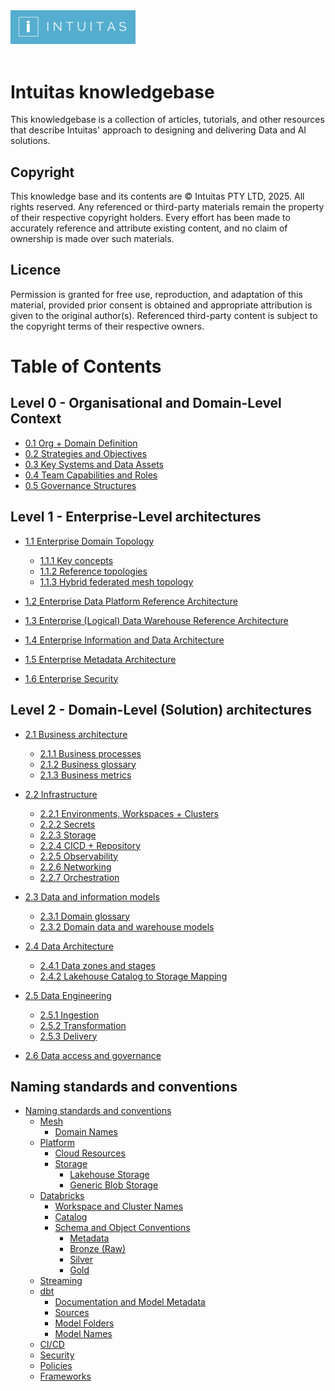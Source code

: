 

<a href="images/intuitas.png" target="_blank">
    <img src="images/intuitas.png" width="200" alt="Intuitas Logo">
</a> 
<br>
<br>


# Intuitas knowledgebase

This knowledgebase is a collection of articles, tutorials, and other resources that describe Intuitas' approach to designing and delivering Data and AI solutions.


## Copyright

This knowledge base and its contents are © Intuitas PTY LTD, 2025. All rights reserved. Any referenced or third-party materials remain the property of their respective copyright holders. Every effort has been made to accurately reference and attribute existing content, and no claim of ownership is made over such materials.

## Licence

Permission is granted for free use, reproduction, and adaptation of this material, provided prior consent is obtained and appropriate attribution is given to the original author(s). Referenced third-party content is subject to the copyright terms of their respective owners.

# Table of Contents


## Level 0 - Organisational and Domain-Level Context
- [0.1 Org + Domain Definition](level_0.md#0.1)
- [0.2 Strategies and Objectives](level_0.md#0.2)
- [0.3 Key Systems and Data Assets](level_0.md#0.3)
- [0.4 Team Capabilities and Roles](level_0.md#0.4)
- [0.5 Governance Structures](level_0.md#0.5)

## Level 1 - Enterprise-Level architectures
- [1.1 Enterprise Domain Topology](level_1.md#1.1)
    - [1.1.1 Key concepts](level_1.md#1.1.1)    
    - [1.1.2 Reference topologies](level_1.md#1.1.2)
    - [1.1.3 Hybrid federated mesh topology](level_1.md#1.1.3)

- [1.2 Enterprise Data Platform Reference Architecture](level_1.md#1.2)
- [1.3 Enterprise (Logical) Data Warehouse Reference Architecture](level_1.md#1.3)
- [1.4 Enterprise Information and Data Architecture](level_1.md#1.4)
- [1.5 Enterprise Metadata Architecture](level_1.md#1.5)
- [1.6 Enterprise Security](level_1.md#1.6)

## Level 2 - Domain-Level (Solution) architectures
- [2.1 Business architecture](level_2.md#2.1)
    - [2.1.1 Business processes](level_2.md#2.1.1)
    - [2.1.2 Business glossary](level_2.md#2.1.2)
    - [2.1.3 Business metrics](level_2.md#2.1.3)

- [2.2 Infrastructure](level_2.md#2.2)
    - [2.2.1 Environments, Workspaces + Clusters](level_2.md#2.2.1)
    - [2.2.2 Secrets](level_2.md#2.2.2)
    - [2.2.3 Storage](level_2.md#2-2-3)
    - [2.2.4 CICD + Repository](level_2.md#2.2.4)
    - [2.2.5 Observability](level_2.md#2.2.5)
    - [2.2.6 Networking](level_2.md#2.2.6)
    - [2.2.7 Orchestration](level_2.md#2.2.7)

- [2.3 Data and information models](level_2.md#2.3)
    - [2.3.1 Domain glossary](level_2.md#2.3.1)
    - [2.3.2 Domain data and warehouse models](level_2.md#2.3.2)

- [2.4 Data Architecture](level_2.md#2.4)
    - [2.4.1 Data zones and stages](level_2.md#2.4.1)
    - [2.4.2 Lakehouse Catalog to Storage Mapping](level_2.md#2.4.2)

- [2.5 Data Engineering](level_2.md#2.5)
    - [2.5.1 Ingestion](level_2.md#2.5.1)
    - [2.5.2 Transformation](level_2.md#2.5.2)
    - [2.5.3 Delivery](level_2.md#2.5.3)

- [2.6 Data access and governance](level_2.md#2.6)


## Naming standards and conventions
- [Naming standards and conventions](naming_standards_and_conventions.md)
  - [Mesh](naming_standards_and_conventions.md#mesh)
    - [Domain Names](naming_standards_and_conventions.md#domain-names)
  - [Platform](naming_standards_and_conventions.md#platform)
    - [Cloud Resources](naming_standards_and_conventions.md#cloud-resources)
    - [Storage](naming_standards_and_conventions.md#storage)
      - [Lakehouse Storage](naming_standards_and_conventions.md#lakehouse-storage)
      - [Generic Blob Storage](naming_standards_and_conventions.md#generic-blob-storage)
  - [Databricks](naming_standards_and_conventions.md#databricks)
    - [Workspace and Cluster Names](naming_standards_and_conventions.md#workspace-and-cluster-names)
    - [Catalog](naming_standards_and_conventions.md#catalog)
    - [Schema and Object Conventions](naming_standards_and_conventions.md#schema-and-object-conventions)
      - [Metadata](naming_standards_and_conventions.md#metadata)
      - [Bronze (Raw)](naming_standards_and_conventions.md#bronze-raw)
      - [Silver](naming_standards_and_conventions.md#silver)
      - [Gold](naming_standards_and_conventions.md#gold)
  - [Streaming](naming_standards_and_conventions.md#streaming)
  - [dbt](naming_standards_and_conventions.md#dbt)
    - [Documentation and Model Metadata](naming_standards_and_conventions.md#documentation-and-model-metadata)
    - [Sources](naming_standards_and_conventions.md#sources)
    - [Model Folders](naming_standards_and_conventions.md#model-folders)
    - [Model Names](naming_standards_and_conventions.md#model-names)
  - [CI/CD](naming_standards_and_conventions.md#cicd)
  - [Security](naming_standards_and_conventions.md#security)
  - [Policies](naming_standards_and_conventions.md#policies)
  - [Frameworks](naming_standards_and_conventions.md#frameworks)